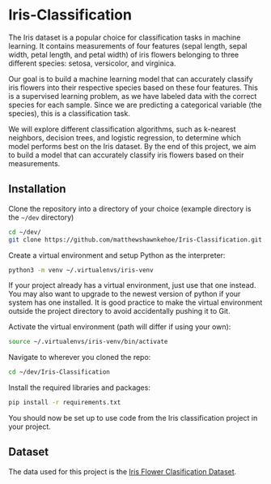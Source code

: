 # Iris-Classification
The Iris dataset is a popular choice for classification tasks in machine learning. It contains measurements of four features (sepal length, sepal width, petal length, and petal width) of iris flowers belonging to three different species: setosa, versicolor, and virginica.

Our goal is to build a machine learning model that can accurately classify iris flowers into their respective species based on these four features. This is a supervised learning problem, as we have labeled data with the correct species for each sample. Since we are predicting a categorical variable (the species), this is a classification task.

We will explore different classification algorithms, such as k-nearest neighbors, decision trees, and logistic regression, to determine which model performs best on the Iris dataset. By the end of this project, we aim to build a model that can accurately classify iris flowers based on their measurements.

## Installation
Clone the repository into a directory of your choice (example directory is the `~/dev` directory)
```bash
cd ~/dev/
git clone https://github.com/matthewshawnkehoe/Iris-Classification.git
```

Create a virtual environment and setup Python as the interpreter:
```bash
python3 -m venv ~/.virtualenvs/iris-venv
```
If your project already has a virtual environment, just use that one instead. You may also want to upgrade to the newest version of python 
if your system has one installed. It is good practice to make the virtual environment outside the project directory to avoid accidentally pushing it to Git.

Activate the virtual environment (path will differ if using your own):
```bash
source ~/.virtualenvs/iris-venv/bin/activate
```
Navigate to wherever you cloned the repo:
```bash
cd ~/dev/Iris-Classification
```

Install the required libraries and packages: 
```bash
pip install -r requirements.txt
```
You should now be set up to use code from the Iris classification project in your project.

## Dataset

The data used for this project is the [Iris Flower Clasification Dataset](https://archive.ics.uci.edu/dataset/53/iris).